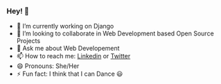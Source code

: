 ### Hey! 👋

- 🔭 I’m currently working on Django
- 👯 I’m looking to collaborate in Web Development based Open Source Projects
- 💬 Ask me about Web Developement
- 📫 How to reach me: [Linkedin](https://www.linkedin.com/in/danshika42/) or [Twitter](https://twitter.com/danshika42)
- 😄 Pronouns: She/Her
- ⚡ Fun fact: I think that I can Dance 😃


